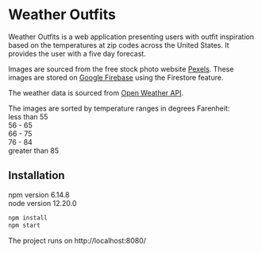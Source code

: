 # Weather Outfits

Weather Outfits is a web application presenting users with outfit inspiration based on the temperatures at zip codes across the United States. It provides the user with a five day forecast.

Images are sourced from the free stock photo website [Pexels](https://www.pexels.com/). These images are stored on [Google Firebase](https://firebase.google.com/) using the Firestore feature. 

The weather data is sourced from [Open Weather API](http://api.openweathermap.org).

The images are sorted by temperature ranges in degrees Farenheit:  
less than 55  
56 - 65  
66 - 75  
76 - 84  
greater than 85

## Installation

npm version 6.14.8  
node version 12.20.0

```bash
npm install
npm start
```

The project runs on http://localhost:8080/
